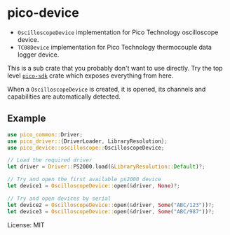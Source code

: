 # pico-device

- `OscilloscopeDevice` implementation for Pico Technology oscilloscope device.
- `TC08Device` implementation for Pico Technology thermocouple data logger device.

This is a sub crate that you probably don't want to use directly. Try the top level
[`pico-sdk`](https://crates.io/crates/pico-sdk) crate which exposes everything from here.

When a `OscilloscopeDevice` is created, it is opened, its channels and capabilities are
automatically detected.

## Example
```rust
use pico_common::Driver;
use pico_driver::{DriverLoader, LibraryResolution};
use pico_device::oscilloscope::OscilloscopeDevice;

// Load the required driver
let driver = Driver::PS2000.load(&LibraryResolution::Default)?;

// Try and open the first available ps2000 device
let device1 = OscilloscopeDevice::open(&driver, None)?;

// Try and open devices by serial
let device2 = OscilloscopeDevice::open(&driver, Some("ABC/123"))?;
let device3 = OscilloscopeDevice::open(&driver, Some("ABC/987"))?;
```

License: MIT
